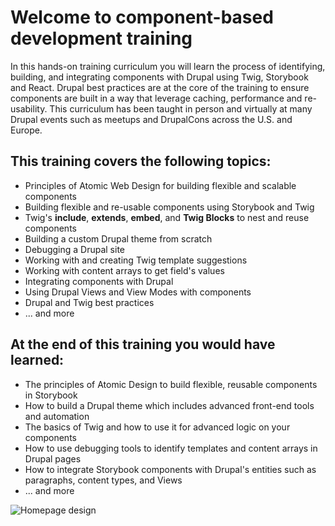 # Welcome to component-based development training

In this hands-on training curriculum you will learn the process of identifying, building, and integrating components with Drupal using Twig, Storybook and React. Drupal best practices are at the core of the training to ensure components are built in a way that leverage caching, performance and re-usability.
This curriculum has been taught in person and virtually at many Drupal events such as meetups and DrupalCons across the U.S. and Europe.

## This training covers the following topics:

* Principles of Atomic Web Design for building flexible and scalable components
* Building flexible and re-usable components using Storybook and Twig
* Twig's **include**, **extends**, **embed**, and **Twig Blocks** to nest and reuse components
* Building a custom Drupal theme from scratch
* Debugging a Drupal site
* Working with and creating Twig template suggestions
* Working with content arrays to get field's values
* Integrating components with Drupal
* Using Drupal Views and View Modes with components
* Drupal and Twig best practices
* ... and more

## At the end of this training you would have learned:

* The principles of Atomic Design to build flexible, reusable components in Storybook
* How to build a Drupal theme which includes advanced front-end tools and automation
* The basics of Twig and how to use it for advanced logic on your components
* How to use debugging tools to identify templates and content arrays in Drupal pages
* How to integrate Storybook components with Drupal's entities such as paragraphs, content types, and Views
* ... and more

![Homepage design](.gitbook/assets/homepage.jpg)
